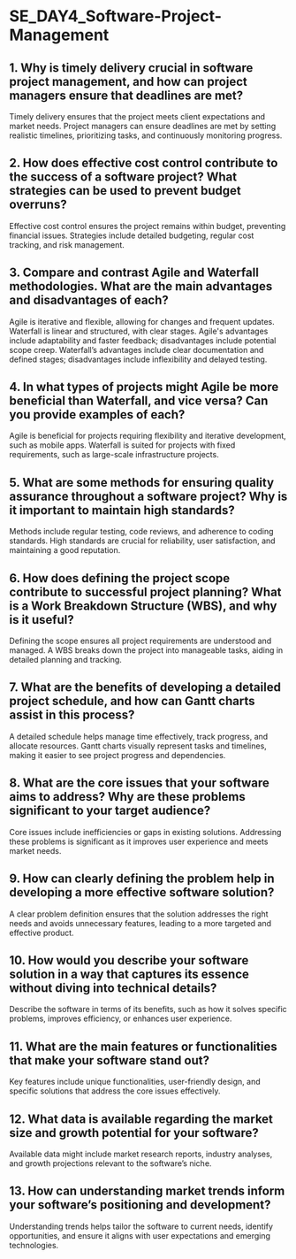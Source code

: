 # SE_DAY4_Software-Project-Management
## 1. Why is timely delivery crucial in software project management, and how can project managers ensure that deadlines are met?
Timely delivery ensures that the project meets client expectations and market needs. Project managers can ensure deadlines are met by setting realistic timelines, prioritizing tasks, and continuously monitoring progress.
## 2. How does effective cost control contribute to the success of a software project? What strategies can be used to prevent budget overruns?
Effective cost control ensures the project remains within budget, preventing financial issues. Strategies include detailed budgeting, regular cost tracking, and risk management.

## 3. Compare and contrast Agile and Waterfall methodologies. What are the main advantages and disadvantages of each?
Agile is iterative and flexible, allowing for changes and frequent updates. Waterfall is linear and structured, with clear stages. Agile's advantages include adaptability and faster feedback; disadvantages include potential scope creep. Waterfall’s advantages include clear documentation and defined stages; disadvantages include inflexibility and delayed testing.

## 4. In what types of projects might Agile be more beneficial than Waterfall, and vice versa? Can you provide examples of each?
Agile is beneficial for projects requiring flexibility and iterative development, such as mobile apps. Waterfall is suited for projects with fixed requirements, such as large-scale infrastructure projects.

## 5. What are some methods for ensuring quality assurance throughout a software project? Why is it important to maintain high standards?
Methods include regular testing, code reviews, and adherence to coding standards. High standards are crucial for reliability, user satisfaction, and maintaining a good reputation.

## 6. How does defining the project scope contribute to successful project planning? What is a Work Breakdown Structure (WBS), and why is it useful?
Defining the scope ensures all project requirements are understood and managed. A WBS breaks down the project into manageable tasks, aiding in detailed planning and tracking.

## 7. What are the benefits of developing a detailed project schedule, and how can Gantt charts assist in this process?
A detailed schedule helps manage time effectively, track progress, and allocate resources. Gantt charts visually represent tasks and timelines, making it easier to see project progress and dependencies.

## 8. What are the core issues that your software aims to address? Why are these problems significant to your target audience?
Core issues include inefficiencies or gaps in existing solutions. Addressing these problems is significant as it improves user experience and meets market needs.

## 9. How can clearly defining the problem help in developing a more effective software solution?
A clear problem definition ensures that the solution addresses the right needs and avoids unnecessary features, leading to a more targeted and effective product.

## 10. How would you describe your software solution in a way that captures its essence without diving into technical details?
Describe the software in terms of its benefits, such as how it solves specific problems, improves efficiency, or enhances user experience.

## 11. What are the main features or functionalities that make your software stand out?
Key features include unique functionalities, user-friendly design, and specific solutions that address the core issues effectively.

## 12. What data is available regarding the market size and growth potential for your software?
Available data might include market research reports, industry analyses, and growth projections relevant to the software’s niche.

## 13. How can understanding market trends inform your software’s positioning and development?
Understanding trends helps tailor the software to current needs, identify opportunities, and ensure it aligns with user expectations and emerging technologies.
